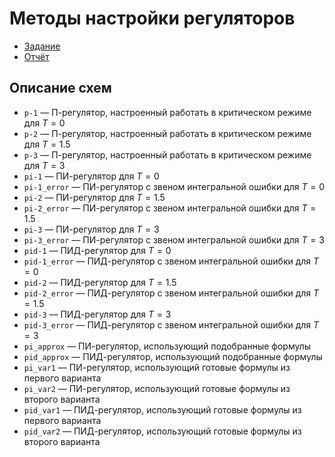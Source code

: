 # Методы настройки регуляторов

* [Задание](task.pdf)
* [Отчёт](report/report.pdf)

## Описание схем

* `p-1` — П-регулятор, настроенный работать в критическом режиме для $T=0$
* `p-2` — П-регулятор, настроенный работать в критическом режиме для $T=1.5$
* `p-3` — П-регулятор, настроенный работать в критическом режиме для $T=3$
* `pi-1` — ПИ-регулятор для $T=0$
* `pi-1_error` — ПИ-регулятор с звеном интегральной ошибки для $T=0$
* `pi-2` — ПИ-регулятор для $T=1.5$
* `pi-2_error` — ПИ-регулятор с звеном интегральной ошибки для $T=1.5$
* `pi-3` — ПИ-регулятор для $T=3$
* `pi-3_error` — ПИ-регулятор с звеном интегральной ошибки для $T=3$
* `pid-1` — ПИД-регулятор для $T=0$
* `pid-1_error` — ПИД-регулятор с звеном интегральной ошибки для $T=0$
* `pid-2` — ПИД-регулятор для $T=1.5$
* `pid-2_error` — ПИД-регулятор с звеном интегральной ошибки для $T=1.5$
* `pid-3` — ПИД-регулятор для $T=3$
* `pid-3_error` — ПИД-регулятор с звеном интегральной ошибки для $T=3$
* `pi_approx` — ПИ-регулятор, использующий подобранные формулы 
* `pid_approx` — ПИД-регулятор, использующий подобранные формулы
* `pi_var1` — ПИ-регулятор, использующий готовые формулы из первого варианта
* `pi_var2` — ПИ-регулятор, использующий готовые формулы из второго варианта
* `pid_var1` — ПИД-регулятор, использующий готовые формулы из первого варианта
* `pid_var2` — ПИД-регулятор, использующий готовые формулы из второго варианта
